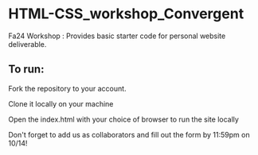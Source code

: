 # HTML-CSS_workshop_Convergent
Fa24 Workshop : Provides basic starter code for personal website deliverable.

## To run: 

Fork the repository to your account.

Clone it locally on your machine

Open the index.html with your choice of browser to run the site locally

Don't forget to add us as collaborators and fill out the form by 11:59pm on 10/14!
